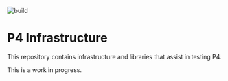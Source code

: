 ![build](https://github.com/pins/pins-infra/workflows/build/badge.svg)

# P4 Infrastructure

This repository contains infrastructure and libraries that assist in testing P4.

This is a work in progress.
